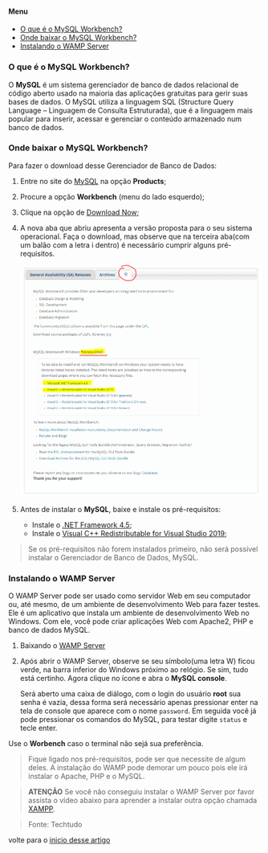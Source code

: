<a id="inicio"></a>

#### Menu

- [O que é o MySQL Workbench?](#o-que-é-o-mysql-workbench)
- [Onde baixar o MySQL Workbench?](#onde-baixar-o-mysql-workbench)
- [Instalando o WAMP Server](#instalando-o-wamp-server)

<a id="ancora1"></a>
### O que é o MySQL Workbench?

O **MySQL** é um sistema gerenciador de banco de dados relacional de código aberto usado na maioria das aplicações gratuitas para gerir suas bases de dados. O MySQL utiliza a linguagem SQL (Structure Query Language – Linguagem de Consulta Estruturada), que é a linguagem mais popular para inserir, acessar e gerenciar o conteúdo armazenado num banco de dados.

### Onde baixar o MySQL Workbench?

Para fazer o download desse Gerenciador de Banco de Dados:

1. Entre no site do [MySQL](https://www.mysql.com/products/workbench/) na opção **Products**;
2. Procure a opção **Workbench** (menu do lado esquerdo);
3. Clique na opção de [Download Now](https://dev.mysql.com/downloads/workbench/);
4. A nova aba que abriu apresenta a versão proposta para o seu sistema operacional. Faça o download, mas observe que na terceira aba(com um balão com a letra i dentro) é necessário cumprir alguns pré-requisitos.
   
   ![Pré-requisitos necessários](img/mysql_prerequisitos.PNG)
5. Antes de instalar o **MySQL**, baixe e instale os pré-requisitos:
    - Instale o [.NET Framework 4.5](https://www.microsoft.com/en-us/download/details.aspx?id=30653);
    - Instale o [Visual C++ Redistributable for Visual Studio 2019](https://visualstudio.microsoft.com/downloads/?q=Visual+C%2B%2B+Redistributable+for+Visual+Studio+2019);

> Se os pré-requisitos não forem instalados primeiro, não será possível instalar o Gerenciador de Banco de Dados, MySQL.

### Instalando o WAMP Server

O WAMP Server pode ser usado como servidor Web em seu computador ou, até mesmo, de um ambiente de desenvolvimento Web para fazer testes.
Ele é um aplicativo que instala um ambiente de desenvolvimento Web no Windows. Com ele, você pode criar aplicações Web com Apache2, PHP e banco de dados MySQL. 

1. Baixando o [WAMP Server](https://www.wampserver.com/en/)
2. Após abrir o WAMP Server, observe se seu símbolo(uma letra W) ficou verde, na barra inferior do Windows próximo ao relógio. Se sim, tudo está certinho. Agora clique no ícone e abra o **MySQL console**.

   Será aberto uma caixa de diálogo, com o login do usuário **root** sua senha é vazia, dessa forma será necessário apenas pressionar enter na tela de console que aparece com o nome ``password``. Em seguida você já pode pressionar os comandos do MySQL, para testar digite ``status`` e tecle enter.

Use o **Worbench** caso o terminal não sejá sua preferência.
> Fique ligado nos pré-requisitos, pode ser que necessite de algum deles. A instalação do WAMP pode demorar um pouco pois ele irá instalar o Apache, PHP e o MySQL.

>**ATENÇÃO**
> Se você não conseguiu instalar o WAMP Server por favor assista o vídeo abaixo para aprender a instalar outra opção chamada [XAMPP](https://www.youtube.com/watch?v=R2HrwSQ6EPM).

> Fonte: Techtudo

volte para o [inicio desse artigo](#inicio)